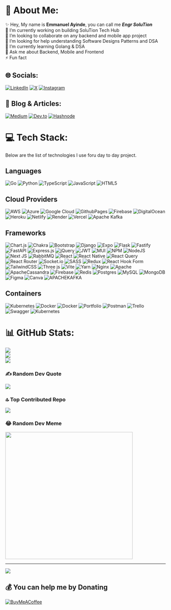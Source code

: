 # 💫 About Me:

✨ Hey, My name is <strong>Emmanuel Ayinde</strong>, you can call me <strong> <i>Engr SoluTion </i></strong> <br>
🔭 I’m currently working on building SoluTion Tech Hub<br>👯 I’m looking to collaborate on any backend and mobile app project<br>🤝 I’m looking for help understanding Software Designs Patterns and DSA<br>🌱 I’m currently learning Golang & DSA<br>💬 Ask me about Backend, Mobile and Frontend<br>⚡ Fun fact

## 🌐 Socials:

[![LinkedIn](https://img.shields.io/badge/LinkedIn-%230077B5.svg?logo=linkedin&logoColor=white)](https://linkedin.com/in/emmanuelayinde) [![X](https://img.shields.io/badge/X-black.svg?logo=X&logoColor=white)](https://x.com/_emmanuelayinde) [![Instagram](https://img.shields.io/badge/Instagram-%23E4405F.svg?logo=Instagram&logoColor=white)](https://instagram.com/emmanuelayinde)

## 📝 Blog & Articles:

[![Medium](https://img.shields.io/badge/Medium-12100E?logo=medium&logoColor=white)](https://medium.com/@emmanuelayinde) [![Dev.to](https://img.shields.io/badge/dev.to-0A0A0A?logo=dev.to&logoColor=white)](https://dev.to/emmanuelayinde) [![Hashnode](https://img.shields.io/badge/Hashnode-2962FF?logo=hashnode&logoColor=white)](https://hashnode.com/@emmanuelayinde)

# 💻 Tech Stack:

Below are the list of technologies I use foru day to day project.

## Languages

![Go](https://img.shields.io/badge/go-%2300ADD8.svg?style=flat&logo=go&logoColor=white) ![Python](https://img.shields.io/badge/python-3670A0?style=flat&logo=python&logoColor=ffdd54) ![TypeScript](https://img.shields.io/badge/typescript-%23007ACC.svg?style=flat&logo=typescript&logoColor=white) ![JavaScript](https://img.shields.io/badge/javascript-%23323330.svg?style=flat&logo=javascript&logoColor=%23F7DF1E) ![HTML5](https://img.shields.io/badge/html5-%23E34F26.svg?style=flat&logo=html5&logoColor=white)

## Cloud Providers

![AWS](https://img.shields.io/badge/AWS-%23FF9900.svg?style=flat&logo=amazon-aws&logoColor=white) ![Azure](https://img.shields.io/badge/azure-%230072C6.svg?style=flat&logo=microsoftazure&logoColor=white) ![Google Cloud](https://img.shields.io/badge/GoogleCloud-%234285F4.svg?style=flat&logo=google-cloud&logoColor=white) ![GithubPages](https://img.shields.io/badge/github%20pages-121013?style=flat&logo=github&logoColor=white) ![Firebase](https://img.shields.io/badge/firebase-%23039BE5.svg?style=flat&logo=firebase) ![DigitalOcean](https://img.shields.io/badge/DigitalOcean-%230167ff.svg?style=flat&logo=digitalOcean&logoColor=white) ![Heroku](https://img.shields.io/badge/heroku-%23430098.svg?style=flat&logo=heroku&logoColor=white) ![Netlify](https://img.shields.io/badge/netlify-%23000000.svg?style=flat&logo=netlify&logoColor=#00C7B7) ![Render](https://img.shields.io/badge/Render-%46E3B7.svg?style=flat&logo=render&logoColor=white) ![Vercel](https://img.shields.io/badge/vercel-%23000000.svg?style=flat&logo=vercel&logoColor=white) ![Apache Kafka](https://img.shields.io/badge/Apache%20Kafka-000?style=flat&logo=apachekafka)

## Frameworks

![Chart.js](https://img.shields.io/badge/chart.js-F5788D.svg?style=flat&logo=chart.js&logoColor=white) ![Chakra](https://img.shields.io/badge/chakra-%234ED1C5.svg?style=flat&logo=chakraui&logoColor=white) ![Bootstrap](https://img.shields.io/badge/bootstrap-%238511FA.svg?style=flat&logo=bootstrap&logoColor=white) ![Django](https://img.shields.io/badge/django-%23092E20.svg?style=flat&logo=django&logoColor=white) ![Expo](https://img.shields.io/badge/expo-1C1E24?style=flat&logo=expo&logoColor=#D04A37) ![Flask](https://img.shields.io/badge/flask-%23000.svg?style=flat&logo=flask&logoColor=white) ![Fastify](https://img.shields.io/badge/fastify-%23000000.svg?style=flat&logo=fastify&logoColor=white) ![FastAPI](https://img.shields.io/badge/FastAPI-005571?style=flat&logo=fastapi) ![Express.js](https://img.shields.io/badge/express.js-%23404d59.svg?style=flat&logo=express&logoColor=%2361DAFB) ![jQuery](https://img.shields.io/badge/jquery-%230769AD.svg?style=flat&logo=jquery&logoColor=white) ![JWT](https://img.shields.io/badge/JWT-black?style=flat&logo=JSON%20web%20tokens) ![MUI](https://img.shields.io/badge/MUI-%230081CB.svg?style=flat&logo=mui&logoColor=white) ![NPM](https://img.shields.io/badge/NPM-%23CB3837.svg?style=flat&logo=npm&logoColor=white) ![NodeJS](https://img.shields.io/badge/node.js-6DA55F?style=flat&logo=node.js&logoColor=white) ![Next JS](https://img.shields.io/badge/Next-black?style=flat&logo=next.js&logoColor=white) ![RabbitMQ](https://img.shields.io/badge/rabbitmq-FF6600?style=flat&logo=rabbitmq&logoColor=white) ![React](https://img.shields.io/badge/react-%2320232a.svg?style=flat&logo=react&logoColor=%2361DAFB) ![React Native](https://img.shields.io/badge/react_native-%2320232a.svg?style=flat&logo=react&logoColor=%2361DAFB) ![React Query](https://img.shields.io/badge/-React%20Query-FF4154?style=flat&logo=react%20query&logoColor=white) ![React Router](https://img.shields.io/badge/React_Router-CA4245?style=flat&logo=react-router&logoColor=white) ![Socket.io](https://img.shields.io/badge/Socket.io-black?style=flat&logo=socket.io&badgeColor=010101) ![SASS](https://img.shields.io/badge/SASS-hotpink.svg?style=flat&logo=SASS&logoColor=white) ![Redux](https://img.shields.io/badge/redux-%23593d88.svg?style=flat&logo=redux&logoColor=white) ![React Hook Form](https://img.shields.io/badge/React%20Hook%20Form-%23EC5990.svg?style=flat&logo=reacthookform&logoColor=white) ![TailwindCSS](https://img.shields.io/badge/tailwindcss-%2338B2AC.svg?style=flat&logo=tailwind-css&logoColor=white) ![Three js](https://img.shields.io/badge/threejs-black?style=flat&logo=three.js&logoColor=white) ![Vite](https://img.shields.io/badge/vite-%23646CFF.svg?style=flat&logo=vite&logoColor=white) ![Yarn](https://img.shields.io/badge/yarn-%232C8EBB.svg?style=flat&logo=yarn&logoColor=white) ![Nginx](https://img.shields.io/badge/nginx-%23009639.svg?style=flat&logo=nginx&logoColor=white) ![Apache](https://img.shields.io/badge/apache-%23D42029.svg?style=flat&logo=apache&logoColor=white) ![ApacheCassandra](https://img.shields.io/badge/cassandra-%231287B1.svg?style=flat&logo=apache-cassandra&logoColor=white) ![Firebase](https://img.shields.io/badge/Firebase-039BE5?style=flat&logo=Firebase&logoColor=white) ![Redis](https://img.shields.io/badge/redis-%23DD0031.svg?style=flat&logo=redis&logoColor=white) ![Postgres](https://img.shields.io/badge/postgres-%23316192.svg?style=flat&logo=postgresql&logoColor=white) ![MySQL](https://img.shields.io/badge/mysql-%2300000f.svg?style=flat&logo=mysql&logoColor=white) ![MongoDB](https://img.shields.io/badge/MongoDB-%234ea94b.svg?style=flat&logo=mongodb&logoColor=white) ![Figma](https://img.shields.io/badge/figma-%23F24E1E.svg?style=flat&logo=figma&logoColor=white) ![Canva](https://img.shields.io/badge/Canva-%2300C4CC.svg?style=flat&logo=Canva&logoColor=white) ![APACHEKAFKA](https://img.shields.io/badge/apachekafka-231F20.svg?style=flat&logo=apachekafka&logoColor=white&color=%23231F20)

## Containers

![Kubernetes](https://img.shields.io/badge/kubernetes-%23326e5.svg?style=flat&logo=kubernetes&logoColor=white) ![Docker](https://img.shields.io/badge/docker-%230db7ed.svg?style=flat&logo=docker&logoColor=white) ![Docker](https://img.shields.io/badge/docker-%230db7ed.svg?style=flat&logo=docker&logoColor=white) ![Portfolio](https://img.shields.io/badge/Portfolio-%23000000.svg?style=flat&logo=firefox&logoColor=#FF7139) ![Postman](https://img.shields.io/badge/Postman-FF6C37?style=flat&logo=postman&logoColor=white) ![Trello](https://img.shields.io/badge/Trello-%23026AA7.svg?style=flat&logo=Trello&logoColor=white) ![Swagger](https://img.shields.io/badge/-Swagger-%23Clojure?style=flat&logo=swagger&logoColor=white) ![Kubernetes](https://img.shields.io/badge/kubernetes-%23326ce5.svg?style=flat&logo=kubernetes&logoColor=white)

<!-- START OF PROJECTS SESSION -->

<!--
## 🏆 My Projects

<details>

<summary>
  As a software engineer with over 4 years of industrial experience, I have worked over several project ranging from Full Stack Application to Scrapper to Chrome Extension to Bot & Automation system using JavaScript/TypeScript, Python and Golang. Below are the project I took liberty to make public.
</summary>

| **Project Name**        | **Description**                                                                                                                                                                                         | **Technologies Used**                                                                                                                                                                                                                                                                                                             |                                **Source Code**                                |
| :---------------------- | :------------------------------------------------------------------------------------------------------------------------------------------------------------------------------------------------------ | :-------------------------------------------------------------------------------------------------------------------------------------------------------------------------------------------------------------------------------------------------------------------------------------------------------------------------------- | :---------------------------------------------------------------------------: |
| **NeoChat Application** | `Neochat Application` is a fullstack chat application with both individual and group chat, voice and video call and user story features. It implement E2E Encryption for both chat and video/voice call | ![Python](https://img.shields.io/badge/python-3670A0?style=flat&logo=python&logoColor=ffdd54) ![TypeScript](https://img.shields.io/badge/typescript-%23007ACC.svg?style=flat&logo=typescript&logoColor=white) ![JavaScript](https://img.shields.io/badge/javascript-%23323330.svg?style=flat&logo=javascript&logoColor=%23F7DF1E) | [Complete Source Code](https://github.com/emmanuelayinde/neochat-application) |

</details>
-->
<!-- END OF PROJECTS SESSION -->

<!-- START OF BLOGS SESSION -->

<!--
## 🏆 My Blogs

<details>

<summary>
I write blog on things I have learnt in SWE. You can check them out in the table below.
</summary>

| **Blog Title**               |                   **Platform**                    |                                                                                                       **Blog Url**                                                                                                       |
| :--------------------------- | :-----------------------------------------------: | :----------------------------------------------------------------------------------------------------------------------------------------------------------------------------------------------------------------------: |
| **API Achictectural Styles** | `Dev Community`<br> `Dev Community` <br> `Medium` | [API Achictectural Styles I ](https://dev.to/emmanuelayinde/api) <br>[API Achictectural Styles - Part II](https://dev.to/emmanuelayinde/api) <br> [API Achictectural Styles - Part 1](https://dev.to/emmanuelayinde/api) |

</details>

-->
<!-- END OF BLOGS SESSION -->

# 📊 GitHub Stats:

![](https://github-readme-stats.vercel.app/api?username=emmanuelayinde&theme=radical&hide_border=true&include_all_commits=false&count_private=true)<br/>
![](https://github-readme-streak-stats.herokuapp.com/?user=emmanuelayinde&theme=radical&hide_border=true)<br/>
![](https://github-readme-stats.vercel.app/api/top-langs/?username=emmanuelayinde&theme=radical&hide_border=true&include_all_commits=false&count_private=true&layout=compact)

### ✍️ Random Dev Quote

![](https://quotes-github-readme.vercel.app/api?type=vetical&theme=radical)

### 🔝 Top Contributed Repo

![](https://github-contributor-stats.vercel.app/api?username=emmanuelayinde&limit=5&theme=radical&combine_all_yearly_contributions=true)

### 😂 Random Dev Meme

<img src='https://randommeme-five.vercel.app/' style="height: 400px;"/>

---

[![](https://visitcount.itsvg.in/api?id=emmanuelayinde&icon=5&color=0)](https://visitcount.itsvg.in)

## 💰 You can help me by Donating

[![BuyMeACoffee](https://img.shields.io/badge/Buy%20Me%20a%20Coffee-ffdd00?style=for-the-badge&logo=buy-me-a-coffee&logoColor=black)](https://buymeacoffee.com/emmanuelayinde)

<!-- Proudly created with GPRM ( https://gprm.itsvg.in ) -->

